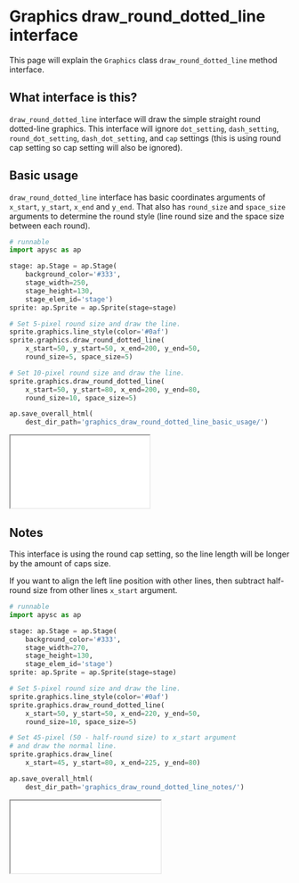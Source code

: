 # Graphics draw_round_dotted_line interface

This page will explain the `Graphics` class `draw_round_dotted_line` method interface.

## What interface is this?

`draw_round_dotted_line` interface will draw the simple straight round dotted-line graphics. This interface will ignore `dot_setting`, `dash_setting`, `round_dot_setting`, `dash_dot_setting`, and `cap` settings (this is using round cap setting so cap setting will also be ignored).

## Basic usage

`draw_round_dotted_line` interface has basic coordinates arguments of `x_start`, `y_start`, `x_end` and `y_end`. That also has `round_size` and `space_size` arguments to determine the round style (line round size and the space size between each round).

```py
# runnable
import apysc as ap

stage: ap.Stage = ap.Stage(
    background_color='#333',
    stage_width=250,
    stage_height=130,
    stage_elem_id='stage')
sprite: ap.Sprite = ap.Sprite(stage=stage)

# Set 5-pixel round size and draw the line.
sprite.graphics.line_style(color='#0af')
sprite.graphics.draw_round_dotted_line(
    x_start=50, y_start=50, x_end=200, y_end=50,
    round_size=5, space_size=5)

# Set 10-pixel round size and draw the line.
sprite.graphics.draw_round_dotted_line(
    x_start=50, y_start=80, x_end=200, y_end=80,
    round_size=10, space_size=5)

ap.save_overall_html(
    dest_dir_path='graphics_draw_round_dotted_line_basic_usage/')
```

<iframe src="static/graphics_draw_round_dotted_line_basic_usage/index.html" width="250" height="130"></iframe>

## Notes

This interface is using the round cap setting, so the line length will be longer by the amount of caps size.

If you want to align the left line position with other lines, then subtract half-round size from other lines `x_start` argument.

```py
# runnable
import apysc as ap

stage: ap.Stage = ap.Stage(
    background_color='#333',
    stage_width=270,
    stage_height=130,
    stage_elem_id='stage')
sprite: ap.Sprite = ap.Sprite(stage=stage)

# Set 5-pixel round size and draw the line.
sprite.graphics.line_style(color='#0af')
sprite.graphics.draw_round_dotted_line(
    x_start=50, y_start=50, x_end=220, y_end=50,
    round_size=10, space_size=5)

# Set 45-pixel (50 - half-round size) to x_start argument
# and draw the normal line.
sprite.graphics.draw_line(
    x_start=45, y_start=80, x_end=225, y_end=80)

ap.save_overall_html(
    dest_dir_path='graphics_draw_round_dotted_line_notes/')
```

<iframe src="static/graphics_draw_round_dotted_line_notes/index.html" width="270" height="130"></iframe>
